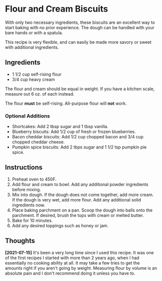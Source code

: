 # Flour and Cream Biscuits

With only two necessary ingredients, these biscuits are an excellent way to
start baking with no prior experience. The dough can be handled with your bare
hands or with a spatula.

This recipe is very flexible, and can easily be made more savory or sweet with
additional ingredients.

## Ingredients

* 1 1/2 cup self-rising flour
* 3/4 cup heavy cream

The flour and cream should be equal in weight. If you have a kitchen scale,
measure out 6 oz. of each instead.

The flour **must** be self-rising. All-purpose flour will **not** work.

### Optional Additions

* Shortcakes: Add 2 tbsp sugar and 1 tbsp vanilla.
* Blueberry biscuits: Add 1/2 cup of fresh or frozen blueberries.
* Bacon cheddar biscuits: Add 1/2 cup chopped bacon and 3/4 cup chopped cheddar
  cheese.
* Pumpkin spice biscuits: Add 2 tbps sugar and 1 1/2 tsp pumpkin pie spice.

## Instructions

1. Preheat oven to 450F.
2. Add flour and cream to bowl. Add any additional powder ingredients before
   mixing.
3. Mix into dough. If the dough does not come together, add more cream. If the
   dough is very wet, add more flour. Add any additional solid ingredients now.
5. Place baking parchment on a pan. Scoop the dough into balls onto the
   parchment. If desired, brush the tops with cream or melted butter.
6. Bake for 10 minutes.
7. Add any desired toppings such as honey or jam.

## Thoughts

**[2021-07-15]** It's been a very long time since I used this recipe. It was
one of the first recipes I started with more than 2 years ago, when I had
essentially no cooking ability at all. It may take a few tries to get the
amounts right if you aren't going by weight. Measuring flour by volume is an
absolute pain and I don't recommend doing it unless you have to.

